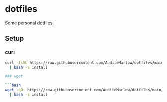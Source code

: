 # dotfiles

Some personal dotfiles.

## Setup

### curl

```bash
curl -fsSL https://raw.githubusercontent.com/AuditeMarlow/dotfiles/main/dots.sh \
  | bash -s install

### wget

```bash
wget -qO- https://raw.githubusercontent.com/AuditeMarlow/dotfiles/main/dots.sh \
  | bash -s install
```
